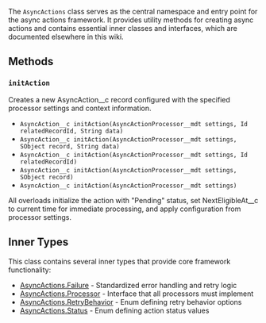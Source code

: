 The `AsyncActions` class serves as the central namespace and entry point for the async actions framework. It provides utility methods for creating async actions and contains essential inner classes and interfaces, which are documented elsewhere in this wiki.

## Methods

### `initAction`

Creates a new AsyncAction\_\_c record configured with the specified processor settings and context information.

-   `AsyncAction__c initAction(AsyncActionProcessor__mdt settings, Id relatedRecordId, String data)`
-   `AsyncAction__c initAction(AsyncActionProcessor__mdt settings, SObject record, String data)`
-   `AsyncAction__c initAction(AsyncActionProcessor__mdt settings, Id relatedRecordId)`
-   `AsyncAction__c initAction(AsyncActionProcessor__mdt settings, SObject record)`
-   `AsyncAction__c initAction(AsyncActionProcessor__mdt settings)`

All overloads initialize the action with "Pending" status, set NextEligibleAt\_\_c to current time for immediate processing, and apply configuration from processor settings.

## Inner Types

This class contains several inner types that provide core framework functionality:

-   [AsyncActions.Failure](./The-AsyncActions.Failure-Class) - Standardized error handling and retry logic
-   [AsyncActions.Processor](./The-AsyncActions.Processor-Interface) - Interface that all processors must implement
-   [AsyncActions.RetryBehavior](./The-AsyncActions.RetryBehavior-Enum) - Enum defining retry behavior options
-   [AsyncActions.Status](./The-AsyncActions.Status-Enum) - Enum defining action status values
